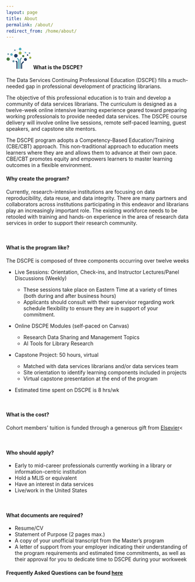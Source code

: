 ```yaml
---
layout: page
title: About
permalink: /about/
redirect_from: /home/about/
---
```




#### <img src="/images/logos/DSCPElogo2.png"> <b> What is the DSCPE? </b>
The Data Services Continuing Professional Education (DSCPE) fills a much-needed gap in professional development of practicing librarians. 

The objective of this professional education is to train and develop a community of data services librarians. The curriculum is designed as a twelve-week online intensive learning experience geared toward preparing working professionals to provide needed data services. The DSCPE course delivery will involve online live sessions, remote self-paced learning, guest speakers, and capstone site mentors.

The DSCPE program adopts a Competency-Based Education/Training (CBE/CBT) approach. This non-traditional approach to education meets learners where they are and allows them to advance at their own pace. CBE/CBT  promotes equity and empowers learners to master learning outcomes in a flexible environment. 
<br>

#### Why create the program?

Currently, research-intensive institutions are focusing on data reproducibility, data reuse, and data integrity. There are many partners and collaborators across institutions participating in this endeavor and librarians play an increasingly important role. The existing workforce needs to be retooled with training and hands-on experience in the area of research data services in order to support their research community.

<br>

#### What is the program like?

The DSCPE is composed of three components occurring over twelve weeks

* Live Sessions: Orientation, Check-ins, and Instructor Lectures/Panel Discussions (Weekly)
   * These sessions take place on Eastern Time at a variety of times (both during and after business hours) 
   * Applicants should consult with their supervisor regarding work schedule flexibility to ensure they are in support of your commitment.

* Online DSCPE Modules (self-paced on Canvas)
  * Research Data Sharing and Management Topics
  * AI Tools for Library Research 

* Capstone Project: 50 hours, virtual
   * Matched with data services librarians and/or data services team
   * Site orientation to identify learning components included in projects
   * Virtual capstone presentation at the end of the program
     
* Estimated time spent on DSCPE is 8 hrs/wk


<br>

#### What is the cost?

Cohort members' tuition is funded through a generous gift from <a href="https://www.elsevier.com/librarian/library-connect-academy#3-data-management-course" target="_blank">Elsevier</a><

<br>

#### Who should apply?

* Early to mid-career professionals currently working in a library or information-centric institution
* Hold a MLIS or equivalent
* Have an interest in data services
* Live/work in the United States

<br>

#### What documents are required? 

* Resume/CV
* Statement of Purpose (2 pages max.)
* A copy of your unofficial transcript from the Master’s program
* A letter of support from your employer indicating their understanding of the program requirements and estimated time commitments, as well as their approval for you to dedicate time to DSCPE during your workweek


<h4><b>Frequently Asked Questions can be found <a href="https://docs.google.com/document/d/1kI1qOIvfUdQELXvpXl0NPu-1X7ePDrExkg5py6S6hPo/edit?usp=sharing" target="_blank">here</a></b></h4> 


